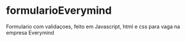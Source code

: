 # formularioEverymind
Formulario com validaçoes, feito em Javascript, html e css para vaga na empresa Everymind
